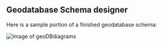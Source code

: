 ## Geodatabase Schema designer
Here is a sample portion of a finished geodatabase schema:

![Image of geoDBdiagrams]()

